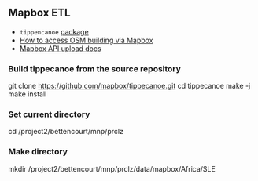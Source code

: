 
## Mapbox ETL ##

* `tippencanoe` [package](https://github.com/mapbox/tippecanoe)
* [How to access OSM building via Mapbox](https://github.com/mapbox/malaria-mapping)
* [Mapbox API upload docs](https://docs.mapbox.com/api/maps/#datasets)


### Build tippecanoe from the source repository ###
git clone https://github.com/mapbox/tippecanoe.git
cd tippecanoe
make -j
make install

### Set current directory ###
cd /project2/bettencourt/mnp/prclz

### Make directory ###
mkdir /project2/bettencourt/mnp/prclz/data/mapbox/Africa/SLE
